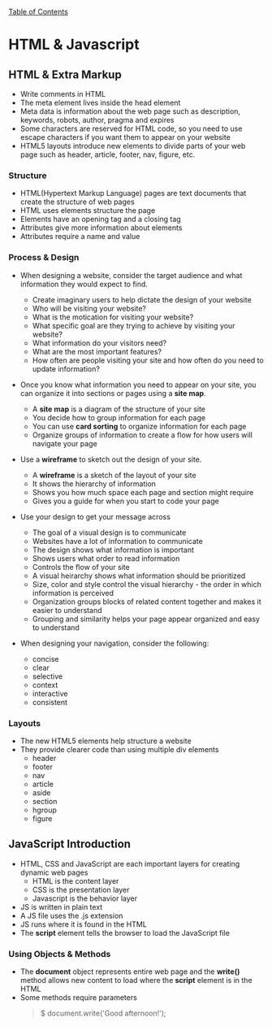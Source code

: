 [Table of Contents](https://peterjast.github.io/reading-notes/)

# **HTML & Javascript**

## HTML & Extra Markup

* Write comments in HTML
* The meta element lives inside the head element 
* Meta data is information about the web page such as description, keywords, robots, author, pragma and expires
* Some characters are reserved for HTML code, so you need to use escape characters if you want them to appear on your website
* HTML5 layouts introduce new elements to divide parts of your web page such as header, article, footer, nav, figure, etc.

### Structure

* HTML(Hypertext Markup Language) pages are text documents that create the structure of web pages
* HTML uses elements structure the page 
* Elements have an opening tag and a closing tag
* Attributes give more information about elements 
* Attributes require a name and value


### Process & Design

* When designing a website, consider the target audience and what information they would expect to find.

    * Create imaginary users to help dictate the design of your website
    * Who will be visiting your website?
    * What is the motication for visiting your website?
    * What specific goal are they trying to achieve by visiting your website?
    * What information do your visitors need?
    * What are the most important features?
    * How often are people visiting your site and how often do you need to update information?

* Once you know what information you need to appear on your site, you can organize it into sections or pages using a **site map**. 

    * A **site map** is a diagram of the structure of your site
    * You decide how to group information for each page
    * You can use **card sorting** to organize information for each page
    * Organize groups of information to create a flow for how users will navigate your page
    

* Use a **wireframe** to sketch out the design of your site.

    * A **wireframe** is a sketch of the layout of your site
    * It shows the hierarchy of information
    * Shows you how much space each page and section might require
    * Gives you a guide for when you start to code your page

* Use your design to get your message across

    * The goal of a visual design is to communicate
    * Websites have a lot of information to communicate
    * The design shows what information is important
    * Shows users what order to read information
    * Controls the flow of your site
    * A visual heirarchy shows what information should be prioritized
    * Size, color and style control the visual hierarchy - the order in which information is perceived
    * Organization groups blocks of related content together and makes it easier to understand
    * Grouping and similarity helps your page appear organized and easy to understand

* When designing your navigation, consider the following:
    * concise
    * clear
    * selective
    * context
    * interactive
    * consistent    

### Layouts

* The new HTML5 elements help structure a website 
* They provide clearer code than using multiple div elements
    * header
    * footer
    * nav
    * article
    * aside
    * section
    * hgroup
    * figure

## JavaScript Introduction

* HTML, CSS and JavaScript are each important layers for creating dynamic web pages
    * HTML is the content layer
    * CSS is the presentation layer
    * Javascript is the behavior layer
* JS is written in plain text 
* A JS file uses the .js extension
* JS runs where it is found in the HTML
* The **script** element tells the browser to load the JavaScript file

### Using Objects & Methods

* The **document** object represents entire web page and the **write()** method allows new content to load where the **script** element is in the HTML
* Some methods require parameters
  > $ document.write('Good afternoon!');
  > <script src="js/add-content.js"></script>